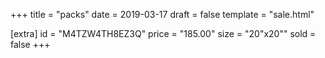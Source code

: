 +++
title = "packs"
date = 2019-03-17
draft = false
template = "sale.html"

[extra]
id = "M4TZW4TH8EZ3Q"
price = "185.00"
size = "20\"x20\""
sold = false
+++
